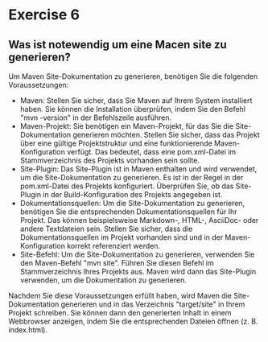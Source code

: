 # Exercise 6
## Was ist notewendig um eine Macen site zu generieren?
Um Maven Site-Dokumentation zu generieren, benötigen Sie die folgenden Voraussetzungen:

* Maven: Stellen Sie sicher, dass Sie Maven auf Ihrem System installiert haben. Sie können die Installation überprüfen, indem Sie den Befehl "mvn -version" in der Befehlszeile ausführen.
* Maven-Projekt: Sie benötigen ein Maven-Projekt, für das Sie die Site-Dokumentation generieren möchten. Stellen Sie sicher, dass das Projekt über eine gültige Projektstruktur und eine funktionierende Maven-Konfiguration verfügt. Das bedeutet, dass eine pom.xml-Datei im Stammverzeichnis des Projekts vorhanden sein sollte.
* Site-Plugin: Das Site-Plugin ist in Maven enthalten und wird verwendet, um die Site-Dokumentation zu generieren. Es ist in der Regel in der pom.xml-Datei des Projekts konfiguriert. Überprüfen Sie, ob das Site-Plugin in der Build-Konfiguration des Projekts angegeben ist.
* Dokumentationsquellen: Um die Site-Dokumentation zu generieren, benötigen Sie die entsprechenden Dokumentationsquellen für Ihr Projekt. Das können beispielsweise Markdown-, HTML-, AsciiDoc- oder andere Textdateien sein. Stellen Sie sicher, dass die Dokumentationsquellen im Projekt vorhanden sind und in der Maven-Konfiguration korrekt referenziert werden.
* Site-Befehl: Um die Site-Dokumentation zu generieren, verwenden Sie den Maven-Befehl "mvn site". Führen Sie diesen Befehl im Stammverzeichnis Ihres Projekts aus. Maven wird dann das Site-Plugin verwenden, um die Dokumentation zu generieren.

Nachdem Sie diese Voraussetzungen erfüllt haben, wird Maven die Site-Dokumentation generieren und in das Verzeichnis "target/site" in Ihrem Projekt schreiben. Sie können dann den generierten Inhalt in einem Webbrowser anzeigen, indem Sie die entsprechenden Dateien öffnen (z. B. index.html).

